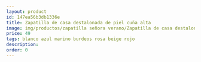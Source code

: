 ```yaml
---
layout: product
id: 147ea56b3db1336e
title: Zapatilla de casa destalonada de piel cuña alta
image: img/productos/zapatilla señora verano/Zapatilla de casa destalonada de piel cuña alta=49=blanco azul marino burdeos rosa beige rojo.webp
price: 49
tags: blanco azul marino burdeos rosa beige rojo
description: 
order: 0
---
```

